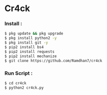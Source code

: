 # Cr4ck

### Install :
````bash
$ pkg update && pkg upgrade 
$ pkg install python2 -y 
$ pkg install git -y
$ pip2 install bs4
$ pip2 install requests 
$ pip2 install mechanize 
$ git clone https://github.com/Ramdhan7/cr4ck
````
### Run Script :
````bash
$ cd cr4ck
$ python2 cr4ck.py
````
